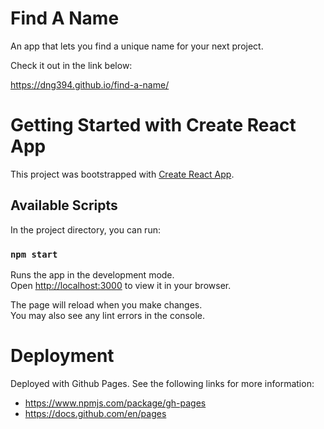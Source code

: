 # Find A Name

An app that lets you find a unique name for your next project.

Check it out in the link below:

https://dng394.github.io/find-a-name/


# Getting Started with Create React App

This project was bootstrapped with [Create React App](https://github.com/facebook/create-react-app).

## Available Scripts

In the project directory, you can run:

### `npm start`

Runs the app in the development mode.\
Open [http://localhost:3000](http://localhost:3000) to view it in your browser.

The page will reload when you make changes.\
You may also see any lint errors in the console.


# Deployment

Deployed with Github Pages. See the following links for more information:

- https://www.npmjs.com/package/gh-pages
- https://docs.github.com/en/pages
